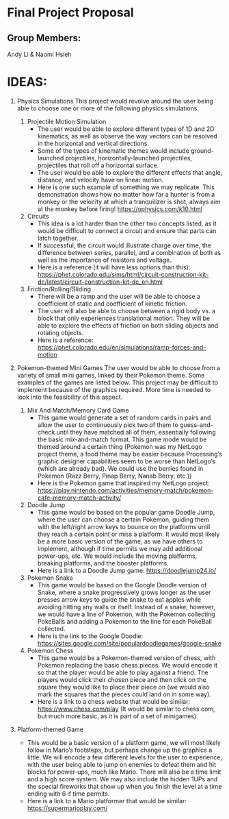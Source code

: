 # Final Project Proposal

## Group Members:

Andy Li & Naomi Hsieh

# IDEAS:

1. Physics Simulations
This project would revolve around the user being able to choose one or more of the following physics simulations.
    1. Projectile Motion Simulation
        - The user would be able to explore different types of 1D and 2D kinematics, as well as observe the way vectors can be resolved in the horizontal and vertical directions.
        - Some of the types of kinematic themes would include ground-launched projectiles, horizontally-launched projectiles, projectiles that roll off a horizontal surface.
        - The user would be able to explore the different effects that angle, distance, and velocity have on linear motion.
        - Here is one such example of something we may replicate. This demonstration shows how no matter how far a hunter is from a monkey or the velocity at which a tranquilizer is shot, always aim at the monkey before firing! https://ophysics.com/k10.html
    2. Circuits
        - This idea is a lot harder than the other two concepts listed, as it would be difficult to connect a circuit and ensure that parts can latch together.
        - If successful, the circuit would illustrate charge over time, the difference between series, parallel, and a combination of both as well as the importance of resistors and voltage.
        - Here is a reference (it will have less options than this): https://phet.colorado.edu/sims/html/circuit-construction-kit-dc/latest/circuit-construction-kit-dc_en.html
    3. Friction/Rolling/Sliding
        - There will be a ramp and the user will be able to choose a coefficient of static and coefficient of kinetic friction.
        - The user will also be able to choose between a rigid body vs. a block that only experiences translational motion. They will be able to explore the effects of friction on both sliding objects and rotating objects.
        - Here is a reference: https://phet.colorado.edu/en/simulations/ramp-forces-and-motion


2. Pokemon-themed Mini Games
The user would be able to choose from a variety of small mini games, linked by their Pokemon theme. Some examples of the games are listed below. This project may be difficult to implement because of the graphics required. More time is needed to look into the feasibility of this aspect.
    1. Mix And Match/Memory Card Game
          - This game would generate a set of random cards in pairs and allow the user to continuously pick two of them to guess-and-check until they have matched all of them, essentially following the basic mix-and-match format. This game mode would be themed around a certain thing (Pokemon was my NetLogo project theme, a food theme may be easier because Processing’s graphic designer capabilities seem to be worse than NetLogo’s (which are already bad). We could use the berries found in Pokemon (Razz Berry, Pinap Berry, Nanab Berry, etc.))
          - Here is the Pokemon game that inspired my NetLogo project: https://play.nintendo.com/activities/memory-match/pokemon-cafe-memory-match-activity/
      2. Doodle Jump
          - This game would be based on the popular game Doodle Jump, where the user can choose a certain Pokemon, guiding them with the left/right arrow keys to bounce on the platforms until they reach a certain point or miss a platform. It would most likely be a more basic version of the game, as we have others to implement, although if time permits we may add additional power-ups, etc. We would include the moving platforms, breaking platforms, and the booster platforms.
          - Here is a link to a Doodle Jump game: https://doodlejump24.io/
      3. Pokemon Snake
          - This game would be based on the Google Doodle version of Snake, where a snake progressively grows longer as the user presses arrow keys to guide the snake to eat apples while avoiding hitting any walls or itself. Instead of a snake, however, we would have a line of Pokemon, with the Pokemon collecting PokeBalls and adding a Pokemon to the line for each PokeBall collected.
          - Here is the link to the Google Doodle: https://sites.google.com/site/populardoodlegames/google-snake
      4. Pokemon Chess
          - This game would be a Pokemon-themed version of chess, with Pokemon replacing the basic chess pieces. We would encode it so that the player would be able to play against a friend. The players would click their chosen piece and then click on the square they would like to place their piece on (we would also mark the squares that the pieces could land on in some way).
          - Here is a link to a chess website that would be similar: https://www.chess.com/play (It would be similar to chess.com, but much more basic, as it is part of a set of minigames).

3. Platform-themed Game
    - This would be a basic version of a platform game, we will most likely follow in Mario’s footsteps, but perhaps change up the graphics a little. We will encode a few different levels for the user to experience, with the user being able to jump on enemies to defeat them and hit blocks for power-ups, much like Mario. There will also be a time limit and a high score system. We may also include the hidden 1UPs and the special fireworks that show up when you finish the level at a time ending with 6 if time permits.
    - Here is a link to a Mario platformer that would be similar: https://supermarioplay.com/  
